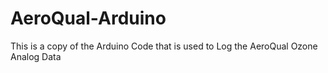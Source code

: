 # AeroQual-Arduino

This is a copy of the Arduino Code that is used to Log the AeroQual Ozone Analog Data
